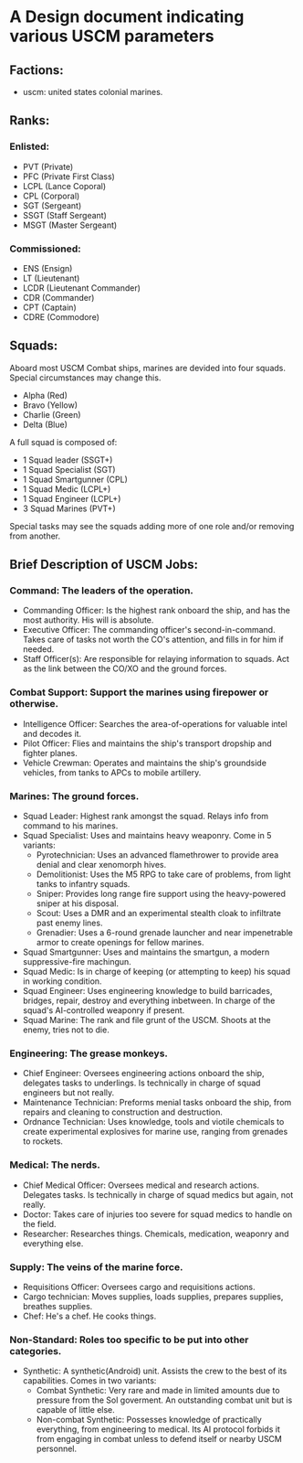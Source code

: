 # A Design document indicating various USCM parameters
## Factions:
- uscm: united states colonial marines.

## Ranks:
### Enlisted:
- PVT (Private)
- PFC (Private First Class)
- LCPL (Lance Coporal)
- CPL (Corporal)
- SGT (Sergeant)
- SSGT (Staff Sergeant)
- MSGT (Master Sergeant)

### Commissioned:
- ENS (Ensign)
- LT (Lieutenant)
- LCDR (Lieutenant Commander)
- CDR (Commander)
- CPT (Captain)
- CDRE (Commodore)

## Squads:
Aboard most USCM Combat ships, marines are devided into four squads. Special circumstances may change this.
- Alpha (Red)
- Bravo (Yellow)
- Charlie (Green)
- Delta (Blue)

A full squad is composed of:
- 1 Squad leader (SSGT+)
- 1 Squad Specialist (SGT)
- 1 Squad Smartgunner (CPL)
- 1 Squad Medic (LCPL+)
- 1 Squad Engineer (LCPL+)
- 3 Squad Marines (PVT+)

Special tasks may see the squads adding more of one role and/or removing from another.

## Brief Description of USCM Jobs:
### Command: The leaders of the operation.
- Commanding Officer: Is the highest rank onboard the ship, and has the most authority. His will is absolute.
- Executive Officer: The commanding officer's second-in-command. Takes care of tasks not worth the CO's attention, and fills in for him if needed.
- Staff Officer(s): Are responsible for relaying information to squads. Act as the link between the CO/XO and the ground forces.

### Combat Support: Support the marines using firepower or otherwise.
- Intelligence Officer: Searches the area-of-operations for valuable intel and decodes it.
- Pilot Officer: Flies and maintains the ship's transport dropship and fighter planes.
- Vehicle Crewman: Operates and maintains the ship's groundside vehicles, from tanks to APCs to mobile artillery.

### Marines: The ground forces.
- Squad Leader: Highest rank amongst the squad. Relays info from command to his marines. 
- Squad Specialist: Uses and maintains heavy weaponry. Come in 5 variants:
  - Pyrotechnician: Uses an advanced flamethrower to provide area denial and clear xenomorph hives.
  - Demolitionist: Uses the M5 RPG to take care of problems, from light tanks to infantry squads.
  - Sniper: Provides long range fire support using the heavy-powered sniper at his disposal.
  - Scout: Uses a DMR and an experimental stealth cloak to infiltrate past enemy lines.
  - Grenadier: Uses a 6-round grenade launcher and near impenetrable armor to create openings for fellow marines.
- Squad Smartgunner: Uses and maintains the smartgun, a modern suppressive-fire machingun.
- Squad Medic: Is in charge of keeping (or attempting to keep) his squad in working condition.
- Squad Engineer: Uses engineering knowledge to build barricades, bridges, repair, destroy and everything inbetween. In charge of the squad's AI-controlled weaponry if present.
- Squad Marine: The rank and file grunt of the USCM. Shoots at the enemy, tries not to die.

### Engineering: The grease monkeys.
- Chief Engineer: Oversees engineering actions onboard the ship, delegates tasks to underlings. Is technically in charge of squad engineers but not really.
- Maintenance Technician: Preforms menial tasks onboard the ship, from repairs and cleaning to construction and destruction.
- Ordnance Technician: Uses knowledge, tools and viotile chemicals to create experimental explosives for marine use, ranging from grenades to rockets.

### Medical: The nerds.
- Chief Medical Officer: Oversees medical and research actions. Delegates tasks. Is technically in charge of squad medics but again, not really.
- Doctor: Takes care of injuries too severe for squad medics to handle on the field.
- Researcher: Researches things. Chemicals, medication, weaponry and everything else.

### Supply: The veins of the marine force.
- Requisitions Officer: Oversees cargo and requisitions actions.
- Cargo technician: Moves supplies, loads supplies, prepares supplies, breathes supplies.
- Chef: He's a chef. He cooks things.

### Non-Standard: Roles too specific to be put into other categories.
- Synthetic: A synthetic(Android) unit. Assists the crew to the best of its capabilities. Comes in two variants:
  - Combat Synthetic: Very rare and made in limited amounts due to pressure from the Sol goverment. An outstanding combat unit but is capable of little else.
  - Non-combat Synthetic: Possesses knowledge of practically everything, from engineering to medical. Its AI protocol forbids it from engaging in combat unless to defend itself or nearby USCM personnel.
